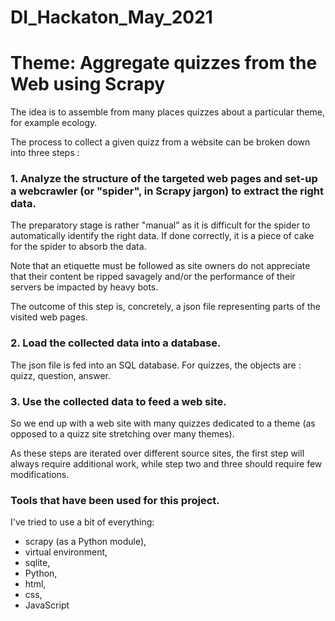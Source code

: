 # DI_Hackaton_May_2021
# Theme: Aggregate quizzes from the Web using Scrapy

The idea is to assemble from many places quizzes about a particular theme, for example ecology.

The process to collect a given quizz from a website can be broken down into three steps :

### 1. Analyze the structure of the targeted web pages and set-up a webcrawler (or "spider", in Scrapy jargon) to extract the right data.

The preparatory stage is rather "manual" as it is difficult for the spider to automatically identify the right data. If done correctly, it is a piece of cake for the spider to absorb the data.

Note that an etiquette must be followed as site owners do not appreciate that their content be ripped savagely and/or the performance of their servers be impacted by heavy bots.

The outcome of this step is, concretely, a json file representing parts of the visited web pages.

### 2. Load the collected data into a database.
The json file is fed into an SQL database. For quizzes, the objects are : quizz, question, answer.

### 3. Use the collected data to feed a web site.
So we end up with a web site with many quizzes dedicated to a theme (as opposed to a quizz site stretching over many themes).


As these steps are iterated over different source sites, the first step will always require additional work, while step two and three should require few modifications.

### Tools that have been used for this project.
I've tried to use a bit of everything: 
- scrapy (as a Python module), 
- virtual environment,
- sqlite,
- Python,
- html,
- css,
- JavaScript